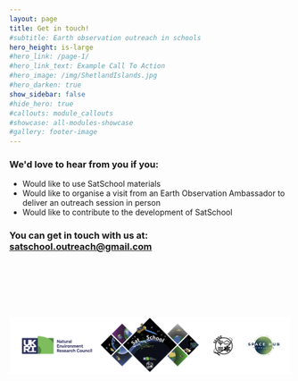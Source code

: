 ```yaml
---
layout: page
title: Get in touch!
#subtitle: Earth observation outreach in schools
hero_height: is-large
#hero_link: /page-1/
#hero_link_text: Example Call To Action
#hero_image: /img/ShetlandIslands.jpg
#hero_darken: true
show_sidebar: false
#hide_hero: true
#callouts: module_callouts
#showcase: all-modules-showcase
#gallery: footer-image
---
```

### We'd love to hear from you if you:

- Would like to use SatSchool materials
- Would like to organise a visit from an Earth Observation Ambassador to deliver an outreach session in person
- Would like to contribute to the development of SatSchool

### You can get in touch with us at: [satschool.outreach@gmail.com](mailto:satschool.outreach@gmail.com)

<br/><br/><br/><br/><br/>


![SatSchool footer](/img/satschool-footer.png "SatSchool footer")
